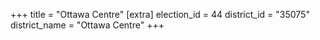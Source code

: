 +++
title = "Ottawa Centre"
[extra]
election_id = 44
district_id = "35075"
district_name = "Ottawa Centre"
+++
